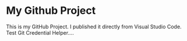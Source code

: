 # My Github Project
This is my GitHub Project. I published it directly from Visual Studio Code.
Test Git Credential Helper....